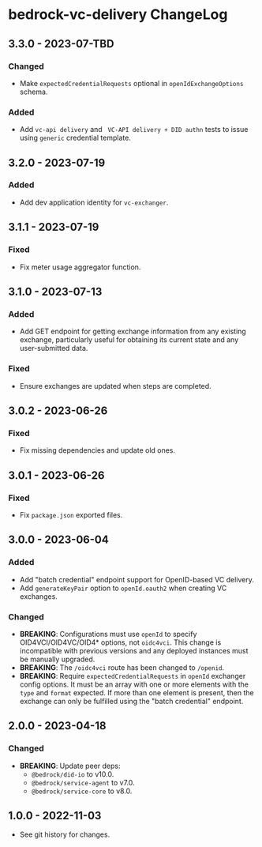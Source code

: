 # bedrock-vc-delivery ChangeLog

## 3.3.0 - 2023-07-TBD

### Changed
- Make `expectedCredentialRequests` optional in `openIdExchangeOptions` schema.

### Added
- Add `vc-api delivery` and ` VC-API delivery + DID authn` tests to issue
  using `generic` credential template.

## 3.2.0 - 2023-07-19

### Added
- Add dev application identity for `vc-exchanger`.

## 3.1.1 - 2023-07-19

### Fixed
- Fix meter usage aggregator function.

## 3.1.0 - 2023-07-13

### Added
- Add GET endpoint for getting exchange information from any existing
  exchange, particularly useful for obtaining its current state and
  any user-submitted data.

### Fixed
- Ensure exchanges are updated when steps are completed.

## 3.0.2 - 2023-06-26

### Fixed
- Fix missing dependencies and update old ones.

## 3.0.1 - 2023-06-26

### Fixed
- Fix `package.json` exported files.

## 3.0.0 - 2023-06-04

### Added
- Add "batch credential" endpoint support for OpenID-based VC delivery.
- Add `generateKeyPair` option to `openId.oauth2` when creating VC exchanges.

### Changed
- **BREAKING**: Configurations must use `openId` to specify
  OID4VCI/OID4VC/OID4* options, not `oidc4vci`. This change is incompatible
  with previous versions and any deployed instances must be manually upgraded.
- **BREAKING**: The `/oidc4vci` route has been changed to `/openid`.
- **BREAKING**: Require `expectedCredentialRequests` in `openId` exchanger
  config options. It must be an array with one or more elements with the
  `type` and `format` expected. If more than one element is present, then
  the exchange can only be fulfilled using the "batch credential" endpoint.

## 2.0.0 - 2023-04-18

### Changed
- **BREAKING**: Update peer deps:
  - `@bedrock/did-io` to v10.0.
  - `@bedrock/service-agent` to v7.0.
  - `@bedrock/service-core` to v8.0.

## 1.0.0 - 2022-11-03

- See git history for changes.
